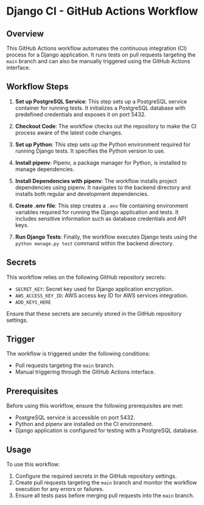 # Django CI - GitHub Actions Workflow

## Overview

This GitHub Actions workflow automates the continuous integration (CI) process for a Django application. It runs tests on pull requests targeting the `main` branch and can also be manually triggered using the GitHub Actions interface.

## Workflow Steps

1. **Set up PostgreSQL Service**: This step sets up a PostgreSQL service container for running tests. It initializes a PostgreSQL database with predefined credentials and exposes it on port 5432.

2. **Checkout Code**: The workflow checks out the repository to make the CI process aware of the latest code changes.

3. **Set up Python**: This step sets up the Python environment required for running Django tests. It specifies the Python version to use.

4. **Install pipenv**: Pipenv, a package manager for Python, is installed to manage dependencies.

5. **Install Dependencies with pipenv**: The workflow installs project dependencies using pipenv. It navigates to the backend directory and installs both regular and development dependencies.

6. **Create .env file**: This step creates a `.env` file containing environment variables required for running the Django application and tests. It includes sensitive information such as database credentials and API keys.

7. **Run Django Tests**: Finally, the workflow executes Django tests using the `python manage.py test` command within the backend directory.

## Secrets

This workflow relies on the following GitHub repository secrets:
- `SECRET_KEY`: Secret key used for Django application encryption.
- `AWS_ACCESS_KEY_ID`: AWS access key ID for AWS services integration.
- `ADD_KEYS_HERE`

Ensure that these secrets are securely stored in the GitHub repository settings.

## Trigger

The workflow is triggered under the following conditions:
- Pull requests targeting the `main` branch.
- Manual triggering through the GitHub Actions interface.

## Prerequisites

Before using this workflow, ensure the following prerequisites are met:
- PostgreSQL service is accessible on port 5432.
- Python and pipenv are installed on the CI environment.
- Django application is configured for testing with a PostgreSQL database.

## Usage

To use this workflow:
1. Configure the required secrets in the GitHub repository settings.
2. Create pull requests targeting the `main` branch and monitor the workflow execution for any errors or failures.
3. Ensure all tests pass before merging pull requests into the `main` branch.
